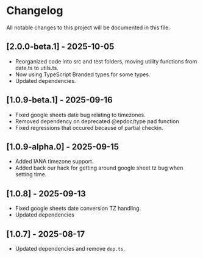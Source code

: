 # Changelog

All notable changes to this project will be documented in this file.

## [2.0.0-beta.1] - 2025-10-05

- Reorganized code into src and test folders, moving utility functions from date.ts to utils.ts.
- Now using TypeScript Branded types for some types.
- Updated dependencies.

## [1.0.9-beta.1] - 2025-09-16

- Fixed google sheets date bug relating to timezones.
- Removed dependency on deprecated @epdoc/type pad function
- Fixed regressions that occured because of partial checkin.

## [1.0.9-alpha.0] - 2025-09-15

- Added IANA timezone support.
- Added back our hack for getting around google sheet tz bug when setting time.

## [1.0.8] - 2025-09-13

- Fixed google sheets date conversion TZ handling.
- Updated dependencies

## [1.0.7] - 2025-08-17

- Updated dependencies and remove `dep.ts`.
